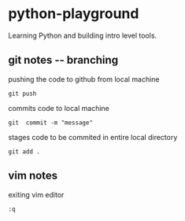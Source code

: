 # python-playground
Learning Python and building intro level tools.

## git notes -- branching

pushing the code to github from local machine

```
git push
```

commits code to local machine

```
git  commit -m "message"
```

stages code to be commited in entire local directory

```
git add .
```
## vim notes

exiting vim editor

```
:q
```
